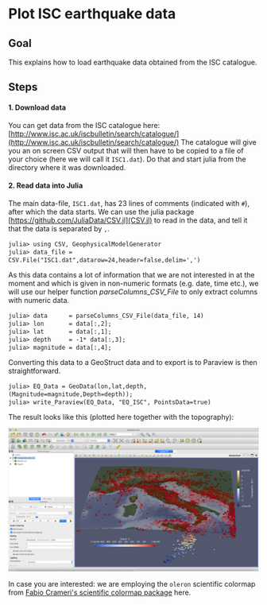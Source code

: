 # Plot ISC earthquake data

## Goal
This explains how to load earthquake data obtained from the ISC catalogue.

## Steps
#### 1. Download data
You can get data from the ISC catalogue here:
[http://www.isc.ac.uk/iscbulletin/search/catalogue/](http://www.isc.ac.uk/iscbulletin/search/catalogue/)
The catalogue will give you an on screen CSV output that will then have to be copied to a file of your choice (here we will call it `ISC1.dat`). Do that and start julia from the directory where it was downloaded.

#### 2. Read data into Julia
The main data-file, `ISC1.dat`, has 23 lines of comments (indicated with `#`), after which the data starts. We can use the julia package [https://github.com/JuliaData/CSV.jl](CSV.jl) to read in the data, and tell it that the data is separated by `,`.
```julia-repl
julia> using CSV, GeophysicalModelGenerator
julia> data_file = CSV.File("ISC1.dat",datarow=24,header=false,delim=',')
```
As this data contains a lot of information that we are not interested in at the moment and which is given in non-numeric formats (e.g. date, time etc.), we will use our helper function *parseColumns_CSV_File* to only extract columns with numeric data.
```julia-repl
julia> data      = parseColumns_CSV_File(data_file, 14)
julia> lon       = data[:,2];
julia> lat       = data[:,1];
julia> depth     = -1* data[:,3];
julia> magnitude = data[:,4];
```
Converting this data to a GeoStruct data and to export is to Paraview is then straightforward.
```julia-repl
julia> EQ_Data = GeoData(lon,lat,depth,(Magnitude=magnitude,Depth=depth));
julia> write_Paraview(EQ_Data, "EQ_ISC", PointsData=true)
```
The result looks like this (plotted here together with the topography):

![Tutorial_ISC](../assets/img/Tutorial_ISC.png)

In case you are interested: we are employing the `oleron` scientific colormap from [Fabio Crameri's scientific colormap package](https://www.fabiocrameri.ch/colourmaps/) here.
